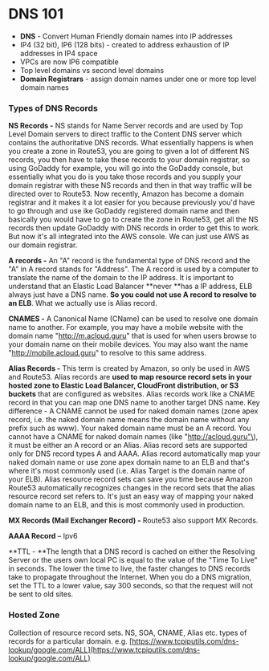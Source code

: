 # DNS 101

* **DNS** - Convert Human Friendly domain names into IP addresses
* IP4 \(32 bit\), IP6 \(128 bits\) - created to address exhaustion of IP addresses in IP4 space
* VPCs are now IP6 compatible
* Top level domains vs second level domains
* **Domain Registrars** - assign domain names under one or more top level domain names

### **Types of DNS Records**

**NS Records -** NS stands for Name Server records and are used by Top Level Domain servers to direct traffic to the Content DNS server which contains the authoritative DNS records. What essentially happens is when you create a zone in Route53, you are going to given a lot of different NS records, you then have to take these records to your domain registrar, so using GoDaddy for example, you will go into the GoDaddy console, but essentially what you do is you take those records and you supply your domain registrar with these NS records and then in that way traffic will be directed over to Route53. Now recently, Amazon has become a domain registrar and it makes it a lot easier for you because previously you'd have to go through and use ike GoDaddy registered domain name and then basically you would have to go to create the zone in Route53, get all the NS records then update GoDaddy with DNS records in order to get this to work. But now it's all integrated into the AWS console. We can just use AWS as our domain registrar.

**A records -** An "A" record is the fundamental type of DNS record and the "A" in A record stands for "Address". The A record is used by a computer to translate the name of the domain to the IP address. It is important to understand that an Elastic Load Balancer **never **has a IP address, ELB always just have a DNS name. **So you could not use A record to resolve to an ELB**. What we actually use is Alias record.

**CNAMES -** A Canonical Name \(CName\) can be used to resolve one domain name to another. For example, you may have a mobile website with the domain name "http://m.acloud.guru" that is used for when users browse to your domain name on their mobile devices. You may also want the name "http://mobile.acloud.guru" to resolve to this same address.

**Alias Records -** This term is created by Amazon, so only be used in AWS and Route53. Alias records are **used to map resource record sets in your hosted zone to Elastic Load Balancer, CloudFront distribution, or S3 buckets** that are configured as websites. Alias records work like a CNAME record in that you can map one DNS name to another target DNS name. Key difference - A CNAME cannot be used for naked domain names \(zone apex record, i.e. the naked domain name means the domain name without any prefix such as www\). Your naked domain name must be an A record. You cannot have a CNAME for naked domain names \(like "http://acloud.guru"\), it must be either an A record or an Alias. Alias record sets are supported only for DNS record types A and AAAA. Alias record automatically map your naked domain name or use zone apex domain name to an ELB and that's where it's most commonly used \(i.e. Alias Target is the domain name of your ELB\). Alias resource record sets can save you time because Amazon Route53 automatically recognizes changes in the record sets that the alias resource record set refers to. It's just an easy way of mapping your naked domain name to an ELB, and this is most commonly used in production.

**MX Records \(Mail Exchanger Record\) -** Route53 also support MX Records.

**AAAA Record** – Ipv6

**TTL - **The length that a DNS record is cached on either the Resolving Server or the users own local PC is equal to the value of the "Time To Live" in seconds. The lower the time to live, the faster changes to DNS records take to propagate throughout the Internet. When you do a DNS migration, set the TTL to a lower value, say 300 seconds, so that the request will not be sent to old sites.

### **Hosted Zone**

Collection of resource record sets. NS, SOA, CNAME, Alias etc. types of records for a particular domain. e.g. [https://www.tcpiputils.com/dns-lookup/google.com/ALL](https://www.tcpiputils.com/dns-lookup/google.com/ALL)



